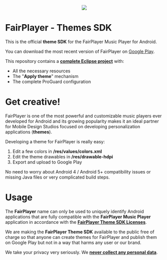 <p align="center">
    <a href="https://markjivko.com/fairplayer/">
        <img src="https://repository-images.githubusercontent.com/453338760/fa3805c8-6bb9-4184-966b-8e5f56e0ac18"/>
    </a>
</p>

# FairPlayer - Themes SDK 

This is the official **theme SDK** for the FairPlayer Music Player for Android.

You can download the most recent version of FairPlayer on [Google Play](https://play.google.com/store/apps/details?id=com.fairplayer).

This repository contains a **[complete Eclipse project](https://github.com/markjivko/fairplayer-sdk/releases/latest)** with:

  - All the necessary resources
  - The "**Apply theme**" mechanism
  - The complete ProGuard configuration

# Get creative!

FairPlayer is one of the most powerful and customizable music players ever developed for Android and its growing popularity makes it an ideal partner for Mobile Design Studios focused on developing personalization applications (**themes**).

Developing a theme for FairPlayer is really easy:

  1. Edit a few colors in **/res/values/colors.xml**
  2. Edit the theme drawables in **/res/drawable-hdpi**
  3. Export and upload to Google Play
  
No need to worry about Android 4 / Android 5+ compatibility issues or missing Java files or very complicated build steps.

# Usage

The **FairPlayer** name can only be used to uniquely identify Android applications that are fully compatible with the **FairPlayer Music Player** application in accordance with the **[FairPlayer Theme SDK Licenses](https://github.com/markjivko/fairplayer-sdk/blob/main/Licenses.md)**.

We are making the **FairPlayer Theme SDK** available to the public free of charge so that anyone can create themes for FairPlayer and publish them on Google Play but not in a way that harms any user or our brand.

We take your privacy very seriously. We **[never collect any personal data](https://markjivko.com/privacy-policy)**.
